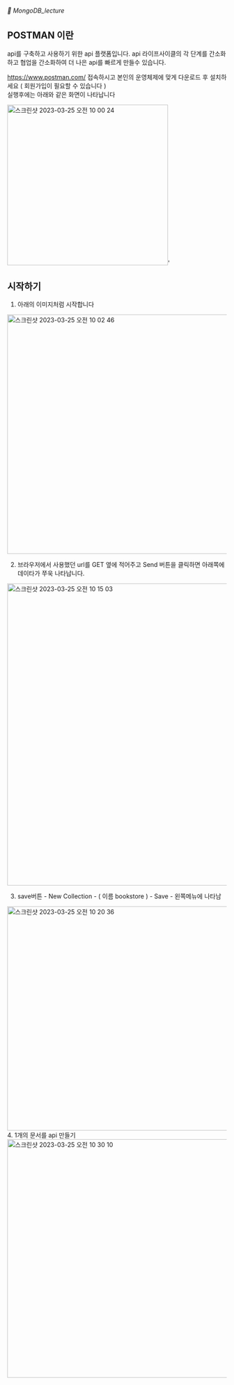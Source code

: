 ###### :cactus:  MongoDB_lecture

## POSTMAN 이란
api를 구축하고 사용하기 위한 api 플랫폼입니다. api 라이프사이클의 각 단계를 간소화하고 협업을 간소화하여 더 나은 api를 빠르게 만들수 있습니다.

https://www.postman.com/ 접속하시고 본인의 운영체제에 맞게 다운로드 후 설치하세요 
( 회원가입이 필요할 수 있습니다 )  
실행후에는 아래와 같은 화면이 나타납니다   


<img width="369" alt="스크린샷 2023-03-25 오전 10 00 24" src="https://user-images.githubusercontent.com/48478079/227671685-d10c9464-787c-4d47-b7cd-7511a2084fb3.png">'

## 시작하기
1. 아래의 이미지처럼 시작합니다 

<img width="550" alt="스크린샷 2023-03-25 오전 10 02 46" src="https://user-images.githubusercontent.com/48478079/227672788-c2300abd-7e83-4790-abfe-b93e16361cc6.png">

2.  브라우저에서 사용했던 url를 GET 옆에 적어주고 Send 버튼을 클릭하면 아래쪽에 데이타가 쭈욱 나타납니다. 
<img width="694" alt="스크린샷 2023-03-25 오전 10 15 03" src="https://user-images.githubusercontent.com/48478079/227674888-544228ac-f17f-452e-ad81-037b943ab281.png">

3. save버튼 - New Collection - ( 이름 bookstore ) - Save - 왼쪽메뉴에 나타남    
<img width="515" alt="스크린샷 2023-03-25 오전 10 20 36" src="https://user-images.githubusercontent.com/48478079/227676723-5c4d47a7-b92a-49b1-b009-bb9154594620.png">   
4. 1개의 문서를 api 만들기
<img width="548" alt="스크린샷 2023-03-25 오전 10 30 10" src="https://user-images.githubusercontent.com/48478079/227678067-c8aed73d-e5b0-42ee-8b0f-af371a7ae98d.png">
